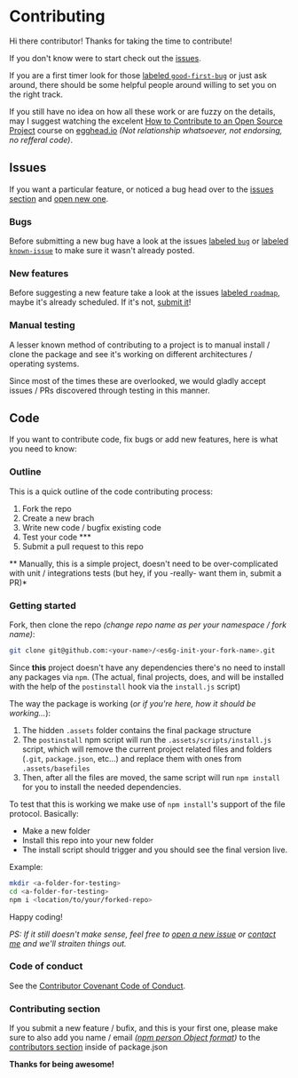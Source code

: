 # Contributing

Hi there contributor! Thanks for taking the time to contribute!

If you don't know were to start check out the [issues](https://github.com/rdig/es6g-init/issues).

If you are a first timer look for those [labeled `good-first-bug`](https://github.com/rdig/es6g-init/issues?q=is%3Aissue+is%3Aopen+label%3Agood-first-bug) or just ask around, there should be some helpful people around willing to set you on the right track.

If you still have no idea on how all these work or are fuzzy on the details, may I suggest watching the excelent [How to Contribute to an Open Source Project](https://egghead.io/courses/how-to-contribute-to-an-open-source-project-on-github) course on [egghead.io](https://egghead.io/) *(Not relationship whatsoever, not endorsing, no refferal code)*.

## Issues

If you want a particular feature, or noticed a bug head over to the [issues section](https://github.com/rdig/es6g-init/issues) and [open new one](https://github.com/rdig/es6g-init/issues/new).

### Bugs

Before submitting a new bug have a look at the issues [labeled `bug`](https://github.com/rdig/es6g-init/issues?utf8=%E2%9C%93&q=label%3Abug%20) or [labeled `known-issue`](https://github.com/rdig/es6g-init/issues?utf8=%E2%9C%93&q=label%3Aknown-issue%20) to make sure it wasn't already posted.

### New features

Before suggesting a new feature take a look at the issues [labeled `roadmap`](https://github.com/rdig/es6g-init/issues?utf8=%E2%9C%93&q=label%3Aroadmap%20), maybe it's already scheduled. If it's not, [submit it](https://github.com/rdig/es6g-init/issues/new)!

### Manual testing

A lesser known method of contributing to a project is to manual install / clone the package and see it's working on different architectures / operating systems.

Since most of the times these are overlooked, we would gladly accept issues / PRs discovered through testing in this manner.

## Code

If you want to contribute code, fix bugs or add new features, here is what you need to know:

### Outline

This is a quick outline of the code contributing process:

1. Fork the repo
2. Create a new brach
3. Write new code / bugfix existing code
4. Test your code ***
5. Submit a pull request to this repo

** Manually, this is a simple project, doesn't need to be over-complicated with unit / integrations tests (but hey, if you -really- want them in, submit a PR)*

### Getting started

Fork, then clone the repo *(change repo name as per your namespace / fork name)*:
```bash
git clone git@github.com:<your-name>/<es6g-init-your-fork-name>.git
```

Since **this** project doesn't have any dependencies there's no need to install any packages via `npm`. (The actual, final projects, does, and will be installed with the help of the `postinstall` hook via the `install.js` script)

The way the package is working (*or if you're here, how it should be working...*):
1. The hidden `.assets` folder contains the final package structure
2. The `postinstall` npm script will run the `.assets/scripts/install.js` script, which will remove the current project related files and folders (`.git`, `package.json`, etc...) and replace them with ones from `.assets/basefiles`
4. Then, after all the files are moved, the same script will run `npm install` for you to install the needed dependencies.

To test that this is working we make use of `npm install`'s support of the file protocol. Basically:
- Make a new folder
- Install this repo into your new folder
- The install script should trigger and you should see the final version live.

Example:
```bash
mkdir <a-folder-for-testing>
cd <a-folder-for-testing>
npm i <location/to/your/forked-repo>
```

Happy coding!

*PS: If it still doesn't make sense, feel free to [open a new issue](https://github.com/rdig/es6g-init/issues/new) or [contact me](./../package.json#L15) and we'll straiten things out.*

### Code of conduct

See the [Contributor Covenant Code of Conduct](./CODE_OF_CONDUCT.md).

### Contributing section

If you submit a new feature / bufix, and this is your first one, please make sure to also add you name / email *([npm person Object format](https://docs.npmjs.com/files/package.json#people-fields-author-contributors))* to the [contributors section](./../package.json#L18) inside of package.json

**Thanks for being awesome!**
